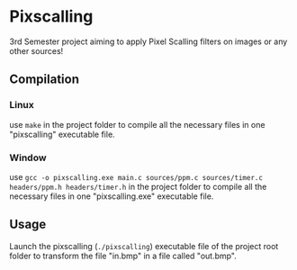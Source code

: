 # Pixscalling

3rd Semester project aiming to apply Pixel Scalling filters on images or any other sources!

## Compilation

### Linux

use `make` in the project folder to compile all the necessary files in one "pixscalling" executable file.

### Window

use `gcc -o pixscalling.exe main.c sources/ppm.c sources/timer.c headers/ppm.h headers/timer.h` in the project folder to compile all the necessary files in one "pixscalling.exe" executable file.

## Usage

Launch the pixscalling (`./pixscalling`) executable file of the project root folder to transform the file "in.bmp" in a file called "out.bmp".

